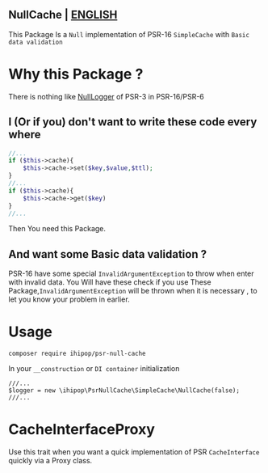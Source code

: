 NullCache | [ENGLISH](README.md)
----

This Package Is a `Null` implementation of PSR-16 `SimpleCache` with `Basic data validation`

# Why this Package ?

There is nothing like [NullLogger](https://github.com/php-fig/log/blob/master/Psr/Log/NullLogger.php) of PSR-3 in PSR-16/PSR-6

## I (Or if you) don't  want to write these code every where

```php
//...
if ($this->cache){
    $this->cache->set($key,$value,$ttl);
}
//...
if ($this->cache){
    $this->cache->get($key)
}
//...
```

Then You need this Package.

## And want some Basic data validation ? 

PSR-16 have some special `InvalidArgumentException` to throw when enter with invalid data.
You Will have these check if you use These Package,`InvalidArgumentException` will be thrown when it is necessary ,
to let you know your  problem in  earlier.

# Usage
 
 `composer require ihipop/psr-null-cache`
 
 In your `__construction` or `DI container` initialization
 ```
 ///...
$logger = new \ihipop\PsrNullCache\SimpleCache\NullCache(false);
///...
 ```

# CacheInterfaceProxy

Use this trait when you want a quick implementation of PSR `CacheInterface`  quickly via a Proxy class.

